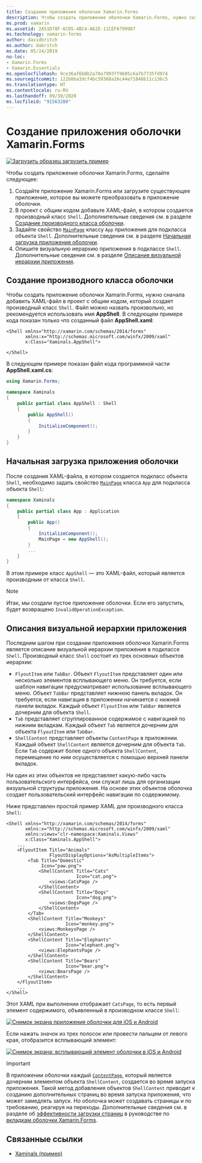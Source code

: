 ```yaml
---
title: Создание приложения оболочки Xamarin.Forms
description: Чтобы создать приложение оболочки Xamarin.Forms, нужно создать XAML-файл, в котором, в свою очередь, создается подкласс Shell, задаются свойства MainPage класса App приложения для подкласса объекта Shell и описывается визуальная иерархия приложения в подклассе Shell.
ms.prod: xamarin
ms.assetid: 2A51D78F-6CD5-4BC4-A62E-11CEFA799987
ms.technology: xamarin-forms
author: davidbritch
ms.author: dabritch
ms.date: 05/24/2019
no-loc:
- Xamarin.Forms
- Xamarin.Essentials
ms.openlocfilehash: 9ce36af6b8b2a70a7993ff9605c6a7b7735fd974
ms.sourcegitcommit: 122b8ba3dcf4bc59368a16c44e71846b11c136c5
ms.translationtype: HT
ms.contentlocale: ru-RU
ms.lasthandoff: 09/30/2020
ms.locfileid: "91563280"
---
```

# <a name="create-a-no-locxamarinforms-shell-application"></a>Создание приложения оболочки Xamarin.Forms

[![Загрузить образец](~/media/shared/download.png) загрузить пример](https://docs.microsoft.com/samples/xamarin/xamarin-forms-samples/userinterface-xaminals/)

Чтобы создать приложение оболочки Xamarin.Forms, сделайте следующее:

1. Создайте приложение Xamarin.Forms или загрузите существующее приложение, которое вы можете преобразовать в приложение оболочки.
1. В проект с общим кодом добавьте XAML-файл, в котором создается производный класс `Shell`. Дополнительные сведения см. в разделе [Создание производного класса оболочки](#subclass-the-shell-class).
1. Задайте свойство [`MainPage`](xref:Xamarin.Forms.Application.MainPage) классу `App` приложения для подкласса объекта `Shell`. Дополнительные сведения см. в разделе [Начальная загрузка приложения оболочки](#bootstrap-the-shell-application).
1. Опишите визуальную иерархию приложения в подклассе `Shell`. Дополнительные сведения см. в разделе [Описание визуальной иерархии приложения](#describe-the-visual-hierarchy-of-the-application).

## <a name="subclass-the-shell-class"></a>Создание производного класса оболочки

Чтобы создать приложение оболочки Xamarin.Forms, нужно сначала добавить XAML-файл в проект с общим кодом, который создает производный класс `Shell`. Файл можно назвать произвольно, но рекомендуется использовать имя **AppShell**. В следующем примере кода показан только что созданный файл **AppShell.xaml**:

```xaml
<Shell xmlns="http://xamarin.com/schemas/2014/forms"
       xmlns:x="http://schemas.microsoft.com/winfx/2009/xaml"
       x:Class="Xaminals.AppShell">

</Shell>
```

В следующем примере показан файл кода программной части **AppShell.xaml.cs**:

```csharp
using Xamarin.Forms;

namespace Xaminals
{
    public partial class AppShell : Shell
    {
        public AppShell()
        {
            InitializeComponent();
        }
    }
}
```

## <a name="bootstrap-the-shell-application"></a>Начальная загрузка приложения оболочки

После создания XAML-файла, в котором создается подкласс объекта `Shell`, необходимо задать свойство [`MainPage`](xref:Xamarin.Forms.Application.MainPage) класса `App` для подкласса объекта `Shell`:

```csharp
namespace Xaminals
{
    public partial class App : Application
    {
        public App()
        {
            InitializeComponent();
            MainPage = new AppShell();
        }
        ...
    }
}
```

В этом примере класс `AppShell` — это XAML-файл, который является производным от класса `Shell`.

> [!NOTE]
> Итак, мы создали пустое приложение оболочки. Если его запустить, будет возвращено `InvalidOperationException`.

## <a name="describe-the-visual-hierarchy-of-the-application"></a>Описания визуальной иерархии приложения

Последним шагом при создании приложения оболочки Xamarin.Forms является описание визуальной иерархии приложения в подклассе `Shell`. Производный класс `Shell` состоит из трех основных объектов иерархии:

- `FlyoutItem` или `TabBar`. Объект `FlyoutItem` представляет один или несколько элементов всплывающего меню. Он требуется, если шаблон навигации предусматривает использование всплывающего меню. Объект `TabBar` представляет нижнюю панель вкладок. Он требуется, если навигация в приложении начинается с нижней панели вкладок. Каждый объект `FlyoutItem` или `TabBar` является дочерним для объекта `Shell`.
- `Tab` представляет сгруппированное содержимое с навигацией по нижним вкладкам. Каждый объект `Tab` является дочерним для объекта `FlyoutItem` или `TabBar`.
- `ShellContent` представляет объекты `ContentPage` в приложении. Каждый объект `ShellContent` является дочерним для объекта `Tab`. Если `Tab` содержит более одного объекта `ShellContent`, перемещение по ним осуществляется с помощью верхней панели вкладок.

Ни один из этих объектов не представляет какую-либо часть пользовательского интерфейса, они служат лишь для организации визуальной структуры приложения. На основе этих объектов оболочка создает пользовательский интерфейс навигации по содержимому.

Ниже представлен простой пример XAML для производного класса `Shell`:

```xaml
<Shell xmlns="http://xamarin.com/schemas/2014/forms"
       xmlns:x="http://schemas.microsoft.com/winfx/2009/xaml"
       xmlns:views="clr-namespace:Xaminals.Views"
       x:Class="Xaminals.AppShell">
    ...
    <FlyoutItem Title="Animals"
                FlyoutDisplayOptions="AsMultipleItems">
        <Tab Title="Domestic"
             Icon="paw.png">
            <ShellContent Title="Cats"
                          Icon="cat.png">
                <views:CatsPage />
            </ShellContent>
            <ShellContent Title="Dogs"
                          Icon="dog.png">
                <views:DogsPage />
            </ShellContent>
        </Tab>
        <ShellContent Title="Monkeys"
                      Icon="monkey.png">
            <views:MonkeysPage />
        </ShellContent>
        <ShellContent Title="Elephants"
                      Icon="elephant.png">  
            <views:ElephantsPage />
        </ShellContent>
        <ShellContent Title="Bears"
                      Icon="bear.png">
            <views:BearsPage />
        </ShellContent>
    </FlyoutItem>
    ...
</Shell>
```

Этот XAML при выполнении отображает `CatsPage`, то есть первый элемент содержимого, объявленный в производном классе `Shell`:

[![Снимок экрана приложения оболочки для iOS и Android](create-images/cats.png "Приложение оболочки")](create-images/cats-large.png#lightbox "Приложение оболочки")

Если нажать значок из трех полосок или провести пальцем от левого края, отобразится всплывающий элемент:

[![Снимок экрана: всплывающий элемент оболочки в iOS и Android](create-images/flyout-reduced.png "Всплывающий элемент оболочки")](create-images/flyout-reduced-large.png#lightbox "Всплывающий элемент оболочки")

> [!IMPORTANT]
> В приложении оболочки каждый [`ContentPage`](xref:Xamarin.Forms.ContentPage), который является дочерним элементом объекта `ShellContent`, создается во время запуска приложения. Такой метод добавления объектов `ShellContent` приводит к созданию дополнительных страниц во время запуска приложения, что может замедлять запуск. Но оболочка может создавать страницы и по требованию, реагируя на переходы. Дополнительные сведения см. в разделе об [эффективности загрузки страниц](tabs.md#efficient-page-loading) в руководстве по [вкладкам оболочки Xamarin.Forms](tabs.md).

## <a name="related-links"></a>Связанные ссылки

- [Xaminals (пример)](/samples/xamarin/xamarin-forms-samples/userinterface-xaminals/)